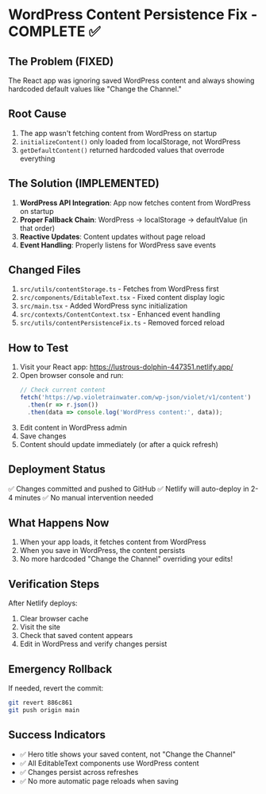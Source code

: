 # WordPress Content Persistence Fix - COMPLETE ✅

## The Problem (FIXED)
The React app was ignoring saved WordPress content and always showing hardcoded default values like "Change the Channel."

## Root Cause
1. The app wasn't fetching content from WordPress on startup
2. `initializeContent()` only loaded from localStorage, not WordPress
3. `getDefaultContent()` returned hardcoded values that overrode everything

## The Solution (IMPLEMENTED)
1. **WordPress API Integration**: App now fetches content from WordPress on startup
2. **Proper Fallback Chain**: WordPress → localStorage → defaultValue (in that order)
3. **Reactive Updates**: Content updates without page reload
4. **Event Handling**: Properly listens for WordPress save events

## Changed Files
1. `src/utils/contentStorage.ts` - Fetches from WordPress first
2. `src/components/EditableText.tsx` - Fixed content display logic
3. `src/main.tsx` - Added WordPress sync initialization
4. `src/contexts/ContentContext.tsx` - Enhanced event handling
5. `src/utils/contentPersistenceFix.ts` - Removed forced reload

## How to Test
1. Visit your React app: https://lustrous-dolphin-447351.netlify.app/
2. Open browser console and run:
   ```javascript
   // Check current content
   fetch('https://wp.violetrainwater.com/wp-json/violet/v1/content')
     .then(r => r.json())
     .then(data => console.log('WordPress content:', data));
   ```
3. Edit content in WordPress admin
4. Save changes
5. Content should update immediately (or after a quick refresh)

## Deployment Status
✅ Changes committed and pushed to GitHub
✅ Netlify will auto-deploy in 2-4 minutes
✅ No manual intervention needed

## What Happens Now
1. When your app loads, it fetches content from WordPress
2. When you save in WordPress, the content persists
3. No more hardcoded "Change the Channel" overriding your edits!

## Verification Steps
After Netlify deploys:
1. Clear browser cache
2. Visit the site
3. Check that saved content appears
4. Edit in WordPress and verify changes persist

## Emergency Rollback
If needed, revert the commit:
```bash
git revert 886c861
git push origin main
```

## Success Indicators
- ✅ Hero title shows your saved content, not "Change the Channel"
- ✅ All EditableText components use WordPress content
- ✅ Changes persist across refreshes
- ✅ No more automatic page reloads when saving
